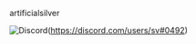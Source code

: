artificialsilver

![Discord](https://img.shields.io/badge/Discord-%235865F2.svg?style=for-the-badge&logo=discord&logoColor=white)(https://discord.com/users/sv#0492)
